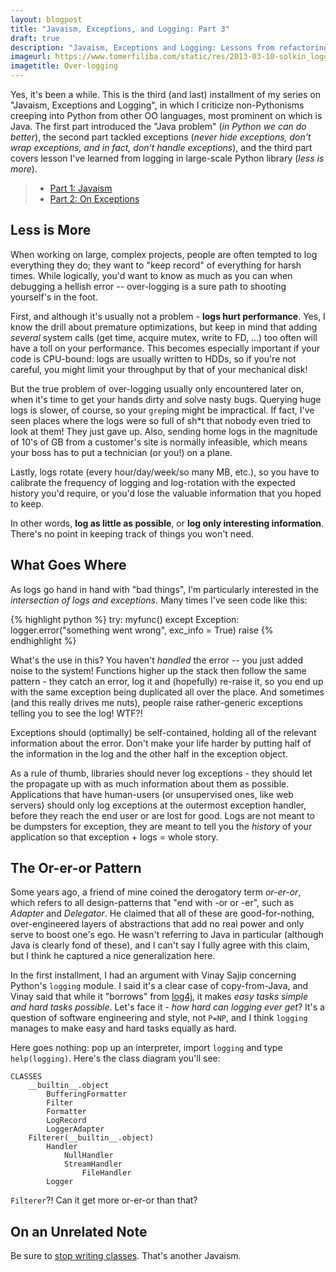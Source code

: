 ```yaml
---
layout: blogpost
title: "Javaism, Exceptions, and Logging: Part 3"
draft: true
description: "Javaism, Exceptions and Logging: Lessons from refactoring large codebases. Part 3 of 3"
imageurl: https://www.tomerfiliba.com/static/res/2013-03-10-solkin_logging.jpg
imagetitle: Over-logging
---
```


Yes, it's been a while. This is the third (and last) installment of my series on "Javaism, Exceptions and Logging",
in which I criticize non-Pythonisms creeping into Python from other OO languages, most prominent on which is Java.
The first part introduced the "Java problem" (*in Python we can do better*), the second part tackled exceptions
(*never hide exceptions, don't wrap exceptions, and in fact, don't handle exceptions*), and the third part
covers lesson I've learned from logging in large-scale Python library (*less is more*).

> * [Part 1: Javaism](https://www.tomerfiliba.com/blog/Javaism)
> * [Part 2: On Exceptions](https://www.tomerfiliba.com/blog/On-Exceptions)

## Less is More ##

When working on large, complex projects, people are often tempted to log everything they do; they want to "keep
record" of everything for harsh times. While logically, you'd want to know as much as you can when debugging
a hellish error -- over-logging is a sure path to shooting yourself's in the foot.

First, and although it's usually not a problem - **logs hurt performance**. Yes, I know the drill about premature
optimizations, but keep in mind that adding *several* system calls (get time, acquire mutex, write to FD, ...) too
often will have a toll on your performance. This becomes especially important if your code is CPU-bound: logs are
usually written to HDDs, so if you're not careful, you might limit your throughput by that of your mechanical disk!

But the true problem of over-logging usually only encountered later on, when it's time to get your hands dirty
and solve nasty bugs. Querying huge logs is slower, of course, so your ``grep``ing might be impractical. If fact,
I've seen places where the logs were so full of sh*t that nobody even tried to look at them! They just gave up.
Also, sending home logs in the magnitude of 10's of GB from a customer's site is normally infeasible, which means
your boss has to put a technician (or you!) on a plane.

Lastly, logs rotate (every hour/day/week/so many MB, etc.), so you have to calibrate the frequency of logging and
log-rotation with the expected history you'd require, or you'd lose the valuable information that you hoped to keep.

In other words, **log as little as possible**, or **log only interesting information**. There's no point in keeping
track of things you won't need.

## What Goes Where ##

As logs go hand in hand with "bad things", I'm particularly interested in the *intersection of logs and exceptions*.
Many times I've seen code like this:

{% highlight python %}
try:
    myfunc()
except Exception:
    logger.error("something went wrong", exc_info = True)
    raise
{% endhighlight %}

What's the use in this? You haven't *handled* the error -- you just added noise to the system! Functions higher up
the stack then follow the same pattern - they catch an error, log it and (hopefully) re-raise it, so you end up
with the same exception being duplicated all over the place. And sometimes (and this really drives me nuts), people
raise rather-generic exceptions telling you to see the log! WTF?!

Exceptions should (optimally) be self-contained, holding all of the relevant information about the error. Don't make
your life harder by putting half of the information in the log and the other half in the exception object.

As a rule of thumb, libraries should never log exceptions - they should let the propagate up with as much information
about them as possible. Applications that have human-users (or unsupervised ones, like web servers) should only log
exceptions at the outermost exception handler, before they reach the end user or are lost for good. Logs are not meant
to be dumpsters for exception, they are meant to tell you the *history* of your application so that exception +
logs = whole story.

## The Or-er-or Pattern ##

Some years ago, a friend of mine coined the derogatory term *or-er-or*, which refers to all design-patterns that
"end with -or or -er", such as *Adapter* and *Delegator*. He claimed that all of these are good-for-nothing,
over-engineered layers of abstractions that add no real power and only serve to boost one's ego. He wasn't referring
to Java in particular (although Java is clearly fond of these), and I can't say I fully agree with this claim,
but I think he captured a nice generalization here.

In the first installment, I had an argument with Vinay Sajip concerning Python's ``logging`` module. I said it's a
clear case of copy-from-Java, and Vinay said that while it "borrows" from [log4j](http://en.wikipedia.org/wiki/Log4j),
it makes *easy tasks simple and hard tasks possible*. Let's face it - *how hard can logging ever get*? It's a
question of software engineering and style, not ``P=NP``, and I think ``logging`` manages to make easy and hard
tasks equally as hard.

Here goes nothing: pop up an interpreter, import ``logging`` and type ``help(logging)``. Here's the class diagram
you'll see:

    CLASSES
        __builtin__.object
            BufferingFormatter
            Filter
            Formatter
            LogRecord
            LoggerAdapter
        Filterer(__builtin__.object)
            Handler
                NullHandler
                StreamHandler
                    FileHandler
            Logger

``Filterer``?! Can it get more or-er-or than that?

## On an Unrelated Note ##

Be sure to [stop writing classes](http://pyvideo.org/video/880/stop-writing-classes). That's another Javaism.
